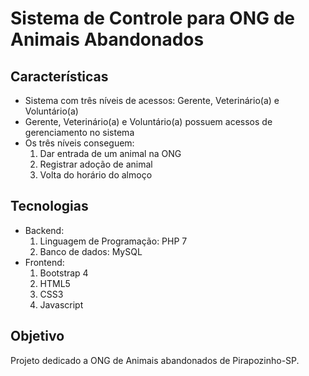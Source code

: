 # Sistema de Controle para ONG de Animais Abandonados

## Características
<ul>
  <li>Sistema com três níveis de acessos: Gerente, Veterinário(a) e Voluntário(a)</li>
  <li>Gerente, Veterinário(a) e Voluntário(a) possuem acessos de gerenciamento no sistema</li>
  <li>Os três níveis conseguem:
    <ol>
      <li>Dar entrada de um animal na ONG</li>
      <li>Registrar adoção de animal</li>
      <li>Volta do horário do almoço</li>
    </ol>
  </li>
</ul>

## Tecnologias
<ul>
  <li>Backend:
    <ol>
      <li>Linguagem de Programação: PHP 7</li>
      <li>Banco de dados: MySQL</li>
    </ol>
  </li>
  <li>Frontend:
    <ol>
      <li>Bootstrap 4</li>
      <li>HTML5</li>
      <li>CSS3</li>
      <li>Javascript</li>
    </ol>
  </li>
</ul>

## Objetivo
Projeto dedicado a ONG de Animais abandonados de Pirapozinho-SP.
